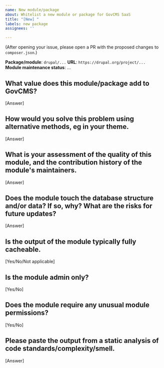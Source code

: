 ```yaml
---
name: New module/package
about: Whitelist a new module or package for GovCMS SaaS
title: "[New] "
labels: new package
assignees: ''

---
```


(After opening your issue, please open a PR with the proposed changes to `composer.json`.)

**Package/module**: `drupal/...`
**URL**: `https://drupal.org/project/...`
**Module maintenance status**: ...

## What value does this module/package add to GovCMS?
[Answer]

## How would you solve this problem using alternative methods, eg in your theme.
[Answer]

## What is your assessment of the quality of this module, and the contribution history of the module's maintainers.
[Answer]

## Does the module touch the database structure and/or data? If so, why? What are the risks for future updates?
[Answer]

## Is the output of the module typically fully cacheable.
[Yes/No/Not applicable]

## Is the module admin only?
[Yes/No]

## Does the module require any unusual module permissions?
[Yes/No]

## Please paste the output from a static analysis of code standards/complexity/smell. 
[Answer]

